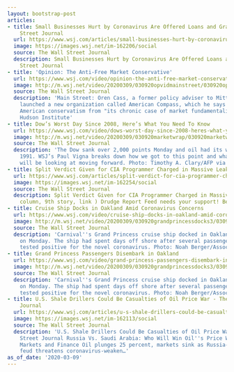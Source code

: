 ```yaml
---
layout: bootstrap-post
articles:
- title: Small Businesses Hurt by Coronavirus Are Offered Loans and Grants - Wall
    Street Journal
  url: https://www.wsj.com/articles/small-businesses-hurt-by-coronavirus-are-offered-loans-and-grants-11583793305
  image: https://images.wsj.net/im-162206/social
  source: The Wall Street Journal
  description: Small Businesses Hurt by Coronavirus Are Offered Loans and Grants Wall
    Street Journal
- title: 'Opinion: The Anti-Free Market Conservative'
  url: https://www.wsj.com/video/opinion-the-anti-free-market-conservative/9335BEE9-05FF-4EF7-B2DF-51FCF8F8408B.html
  image: http://m.wsj.net/video/20200309/030920opvidmainstreet/030920opvidmainstreet_1280x720.jpg
  source: The Wall Street Journal
  description: 'Main Street: Oren Cass, a former policy adviser to Mitt Romney, has
    launched a new organization called American Compass, which he says aims to rescue
    American conservatism from "its chronic case of market fundamentalism." Image:
    Hudson Institute'
- title: Dow’s Worst Day Since 2008, Here’s What You Need To Know
  url: https://www.wsj.com/video/dows-worst-day-since-2008-heres-what-you-need-to-know/A3BF5714-1871-4621-B1B6-36F2E3092DA7.html
  image: http://m.wsj.net/video/20200309/030920marketwrap/030920marketwrap_1280x720.jpg
  source: The Wall Street Journal
  description: 'The Dow sank over 2,000 points Monday and oil had its worst drop since
    1991. WSJ’s Paul Vigna breaks down how we got to this point and what investors
    will be looking at moving forward. Photo: Timothy A. Clary/AFP via Getty Images'
- title: Split Verdict Given for CIA Programmer Charged in Massive Leak...
  url: https://www.wsj.com/articles/split-verdict-for-cia-programmer-charged-in-massive-leak-11583774050
  image: https://images.wsj.net/im-162254/social
  source: The Wall Street Journal
  description: Split Verdict Given for CIA Programmer Charged in Massive Leak... (Third
    column, 9th story, link ) Drudge Report Feed needs your support! Become a Patron
- title: Cruise Ship Docks in Oakland Amid Coronavirus Concerns
  url: https://www.wsj.com/video/cruise-ship-docks-in-oakland-amid-coronavirus-concerns/16D5CD2E-13DF-4142-8AFD-452CC9282531.html
  image: http://m.wsj.net/video/20200309/030920grandprincessdocks3/030920grandprincessdocks3_1280x720.jpg
  source: The Wall Street Journal
  description: 'Carnival''s Grand Princess cruise ship docked in Oakland, Calif.,
    on Monday. The ship had spent days off shore after several passengers and crew
    tested positive for the novel coronavirus. Photo: Noah Berger/Associated Press'
- title: Grand Princess Passengers Disembark in Oakland
  url: https://www.wsj.com/video/grand-princess-passengers-disembark-in-oakland/16D5CD2E-13DF-4142-8AFD-452CC9282531.html
  image: http://m.wsj.net/video/20200309/030920grandprincessdocks3/030920grandprincessdocks3_1280x720.jpg
  source: The Wall Street Journal
  description: 'Carnival''s Grand Princess cruise ship docked in Oakland, Calif.,
    on Monday. The ship had spent days off shore after several passengers and crew
    tested positive for the novel coronavirus. Photo: Noah Berger/Associated Press'
- title: U.S. Shale Drillers Could Be Casualties of Oil Price War - The Wall Street
    Journal
  url: https://www.wsj.com/articles/u-s-shale-drillers-could-be-casualties-of-oil-price-war-11583769768
  image: https://images.wsj.net/im-162113/social
  source: The Wall Street Journal
  description: 'U.S. Shale Drillers Could Be Casualties of Oil Price War The Wall
    Street Journal Russia Vs. Saudi Arabia: Who Will Win Oil''s Price War? Bloomberg
    Markets and Finance Oil plunges 25 percent, markets sink as Russia-Saudi Arabia
    feud threatens coronavirus-weaken…'
as_of_date: '2020-03-09'
---
```


